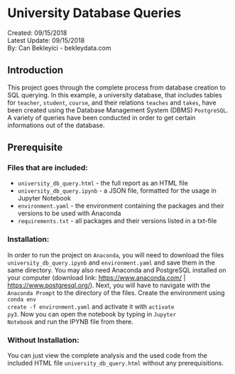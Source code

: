 # University Database Queries
Created: 09/15/2018<br>
Latest Update: 09/15/2018<br>
By: Can Bekleyici - bekleydata.com<br>

## Introduction
This project goes through the complete process from database creation to SQL querying. In this example, a university database, that includes tables for <code>teacher</code>, <code>student</code>, <code>course</code>, and their relations <code>teaches</code> and <code>takes</code>, have been created using the Database Management System (DBMS) <code>PostgreSQL</code>. A variety of queries have been conducted in order to get certain informations out of the database.

## Prerequisite
### Files that are included:
<ul><li><code>university_db_query.html</code> - the full report as an HTML file</li>
  <li><code>university_db_query.ipynb</code> - a JSON file, formatted for the usage in Jupyter Notebook</li>
  <li><code>environment.yaml</code> - the environment containing the packages and their versions to be used with Anaconda</li>
  <li><code>requirements.txt</code> - all packages and their versions listed in a txt-file</li></ul>

### Installation:
In order to run the project on <code>Anaconda</code>, you will need to download the files <code>university_db_query.ipynb</code> and <code>environment.yaml</code> and save them in the same directory. You may also need Anaconda and PostgreSQL installed on your computer (download link: <url>https://www.anaconda.com/</url> | <url>https://www.postgresql.org/</url>). Next, you will have to navigate with the <code>Anaconda Prompt</code> to the directory of the files. Create the environment using <code>conda env create -f environment.yaml</code> and activate it with <code>activate py3</code>. Now you can open the notebook by typing in <code>Jupyter Notebook</code> and run the IPYNB file from there.

### Without Installation:
You can just view the complete analysis and the used code from the included HTML file <code>university_db_query.html</code> without any prerequisitions.
